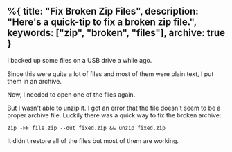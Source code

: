 %{
  title: "Fix Broken Zip Files",
  description: "Here's a quick-tip to fix a broken zip file.",
  keywords: ["zip", "broken", "files"],
  archive: true
}
---

I backed up some files on a USB drive a while ago.

Since this were quite a lot of files and most of them were plain text, I put them in an archive.

Now, I needed to open one of the files again.

But I wasn't able to unzip it. I got an error that the file doesn't seem to be a proper archive file. Luckily there was a quick way to fix the broken archive:

```
zip -FF file.zip --out fixed.zip && unzip fixed.zip
```

It didn't restore all of the files but most of them are working.

